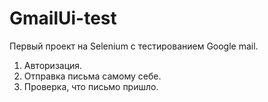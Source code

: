 # GmailUi-test
Первый проект на Selenium c тестированием Google mail.
1. Авторизация.
2. Отправка письма самому себе.
3. Проверка, что письмо пришло.

